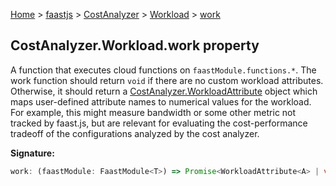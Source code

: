 [Home](./index) &gt; [faastjs](./faastjs.md) &gt; [CostAnalyzer](./faastjs.costanalyzer.md) &gt; [Workload](./faastjs.costanalyzer.workload.md) &gt; [work](./faastjs.costanalyzer.workload.work.md)

## CostAnalyzer.Workload.work property

A function that executes cloud functions on `faastModule.functions.*`<!-- -->. The work function should return `void` if there are no custom workload attributes. Otherwise, it should return a [CostAnalyzer.WorkloadAttribute](./faastjs.costanalyzer.workloadattribute.md) object which maps user-defined attribute names to numerical values for the workload. For example, this might measure bandwidth or some other metric not tracked by faast.js, but are relevant for evaluating the cost-performance tradeoff of the configurations analyzed by the cost analyzer.

<b>Signature:</b>

```typescript
work: (faastModule: FaastModule<T>) => Promise<WorkloadAttribute<A> | void>;
```
